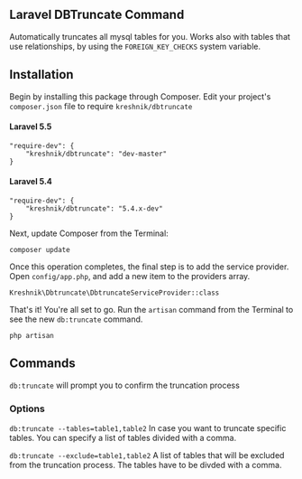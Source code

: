 ## Laravel DBTruncate Command

Automatically truncates all mysql tables for you. Works also with tables that use relationships, by using the  `FOREIGN_KEY_CHECKS` system variable.

## Installation

Begin by installing this package through Composer. Edit your project's `composer.json` file to require `kreshnik/dbtruncate`

#### Laravel 5.5

    "require-dev": {
		"kreshnik/dbtruncate": "dev-master"
	}

#### Laravel 5.4

    "require-dev": {
		"kreshnik/dbtruncate": "5.4.x-dev"
	}

Next, update Composer from the Terminal:

    composer update

Once this operation completes, the final step is to add the service provider. Open `config/app.php`, and add a new item to the providers array.

    Kreshnik\Dbtruncate\DbtruncateServiceProvider::class

That's it! You're all set to go. Run the `artisan` command from the Terminal to see the new `db:truncate` command.

    php artisan

## Commands

`db:truncate` will prompt you to confirm the truncation process

### Options
`db:truncate --tables=table1,table2` In case you want to truncate specific tables. You can specify a list of tables divided with a comma.

`db:truncate --exclude=table1,table2` A list of tables that will be excluded from the truncation process. The tables have to be divded with a comma.
